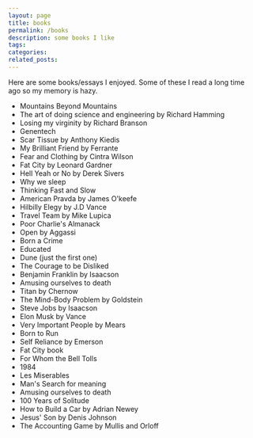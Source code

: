 ```yaml
---
layout: page
title: books
permalink: /books
description: some books I like
tags: 
categories: 
related_posts: 
---
```


Here are some books/essays I enjoyed. Some of these I read a long time ago so my memory is hazy.

- Mountains Beyond Mountains 
- The art of doing science and engineering by Richard Hamming
- Losing my virginity by Richard Branson
- Genentech
- Scar Tissue by Anthony Kiedis
- My Brilliant Friend by Ferrante
- Fear and Clothing by Cintra Wilson
- Fat City by Leonard Gardner
- Hell Yeah or No by Derek Sivers
- Why we sleep
- Thinking Fast and Slow
- American Pravda by James O'keefe
- Hilbilly Elegy by J.D Vance
- Travel Team by Mike Lupica
- Poor Charlie's Almanack
- Open by Aggassi
- Born a Crime
- Educated
- Dune (just the first one)
- The Courage to be Disliked
- Benjamin Franklin by Isaacson
- Amusing ourselves to death
- Titan by Chernow
- The Mind-Body Problem by Goldstein
- Steve Jobs by Isaacson
- Elon Musk by Vance
- Very Important People by Mears
- Born to Run
- Self Reliance by Emerson
- Fat City book
- For Whom the Bell Tolls
- 1984
- Les Miserables
- Man's Search for meaning
- Amusing ourselves to death
- 100 Years of Solitude
- How to Build a Car by Adrian Newey
- Jesus' Son by Denis Johnson
- The Accounting Game by Mullis and Orloff
